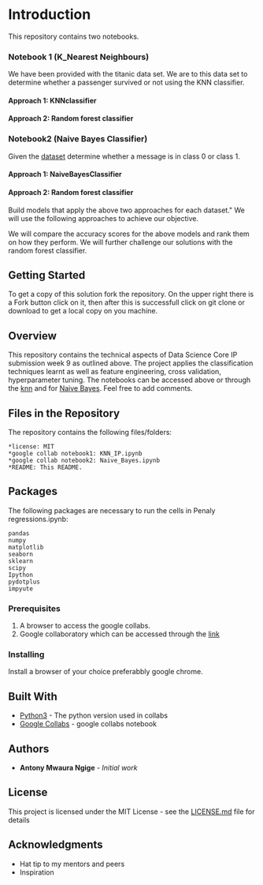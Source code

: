 # Introduction 

This repository contains two notebooks.
### Notebook 1 (K_Nearest Neighbours)
We have been provided with the titanic data set. We are to this data set to determine whether a passenger survived or not using the KNN classifier.
#### Approach 1: KNNclassifier
#### Approach 2: Random forest classifier

### Notebook2 (Naive Bayes Classifier)
Given the [dataset](https://archive.org/download/spambase_csv/spambase_csv.csv) determine whether a message is in class 0 or class 1.

#### Approach 1: NaiveBayesClassifier
#### Approach 2: Random forest classifier

Build models that apply the above two approaches for each dataset." We will use the following approaches to achieve our objective.


We will compare the accuracy scores  for the above models and rank them on how they perform. We will further challenge our solutions with the random forest classifier.

## Getting Started

To get a copy of this solution fork the repository. On the upper right there is a Fork button click on it, then after this is successfull click on git clone or download to get a local copy on you machine. 

## Overview

This repository contains the technical aspects of Data Science Core IP submission week 9 as outlined above. The project applies the classification techniques learnt as well as feature engineering, cross validation, hyperparameter tuning. The notebooks can be accessed above or through the [knn](https://colab.research.google.com/drive/1kyimplOpTbwzmgGhcf6mQXqE-c_7ctiE?usp=sharing) and for [Naive Bayes](https://colab.research.google.com/drive/1F6Jtt60VJ2c5XSK4MMpmlF2d-YrPa0So?usp=sharing). Feel free to add comments.

## Files in the Repository

The repository contains the following files/folders:

    *license: MIT
    *google collab notebook1: KNN_IP.ipynb
    *google collab notebook2: Naive_Bayes.ipynb
    *README: This README.

## Packages

The following packages are necessary to run the cells in Penaly regressions.ipynb:

    pandas
    numpy
    matplotlib
    seaborn
    sklearn
    scipy
    Ipython
    pydotplus
    impyute
    

### Prerequisites
1. A browser to access the google collabs.
2. Google collaboratory which can be accessed through the [link](https://www.google.com/url?sa=t&rct=j&q=&esrc=s&source=web&cd=&cad=rja&uact=8&ved=2ahUKEwius97P4tjpAhVwxoUKHU9jDQQQFjAAegQIBhAC&url=https%3A%2F%2Fcolab.research.google.com%2F&usg=AOvVaw3A5aPK2kLFzKOzb6sOckVw)


### Installing

Install a browser of your choice preferabbly google chrome.


## Built With

* [Python3](https://www.python.org/) - The python version used in collabs
* [Google Collabs](https://www.google.com/url?sa=t&rct=j&q=&esrc=s&source=web&cd=&cad=rja&uact=8&ved=2ahUKEwius97P4tjpAhVwxoUKHU9jDQQQFjAAegQIBhAC&url=https%3A%2F%2Fcolab.research.google.com%2F&usg=AOvVaw3A5aPK2kLFzKOzb6sOckVw) - google collabs notebook




## Authors

* **Antony Mwaura Ngige** - *Initial work* 


## License

This project is licensed under the MIT License - see the [LICENSE.md](LICENSE.md) file for details

## Acknowledgments

* Hat tip to my mentors and peers
* Inspiration

